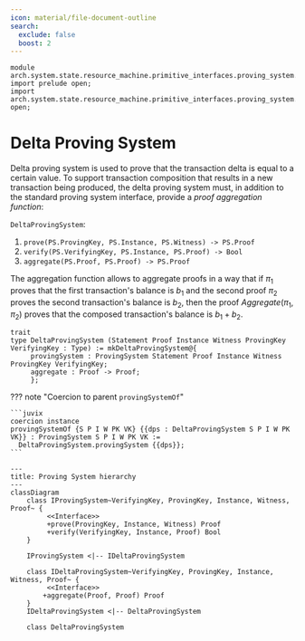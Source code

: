```yaml
---
icon: material/file-document-outline
search:
  exclude: false
  boost: 2
---
```


```juvix
module arch.system.state.resource_machine.primitive_interfaces.proving_system.proving_system_delta;
import prelude open;
import arch.system.state.resource_machine.primitive_interfaces.proving_system.proving_system_types open;
```

# Delta Proving System

Delta proving system is used to prove that the transaction delta is equal to a certain value. To support transaction composition that results in a new transaction being produced, the delta proving system must, in addition to the standard proving system interface, provide a *proof aggregation function*:

`DeltaProvingSystem`:

1. `prove(PS.ProvingKey, PS.Instance, PS.Witness) -> PS.Proof`
2. `verify(PS.VerifyingKey, PS.Instance, PS.Proof) -> Bool`
3. `aggregate(PS.Proof, PS.Proof) -> PS.Proof`

The aggregation function allows to aggregate proofs in a way that if $\pi_1$ proves that the first transaction's balance is $b_1$ and the second proof $\pi_2$ proves the second transaction's balance is $b_2$, then the proof $Aggregate(\pi_1, \pi_2)$ proves that the composed transaction's balance is $b_1 + b_2$.

```juvix
trait
type DeltaProvingSystem (Statement Proof Instance Witness ProvingKey VerifyingKey : Type) := mkDeltaProvingSystem@{
     provingSystem : ProvingSystem Statement Proof Instance Witness ProvingKey VerifyingKey;
     aggregate : Proof -> Proof;
     };
```

??? note "Coercion to parent `provingSystemOf`"

    ```juvix
    coercion instance
    provingSystemOf {S P I W PK VK} {{dps : DeltaProvingSystem S P I W PK VK}} : ProvingSystem S P I W PK VK :=
      DeltaProvingSystem.provingSystem {{dps}};
    ```

```mermaid
---
title: Proving System hierarchy
---
classDiagram
    class IProvingSystem~VerifyingKey, ProvingKey, Instance, Witness, Proof~ {
         <<Interface>>
         +prove(ProvingKey, Instance, Witness) Proof
         +verify(VerifyingKey, Instance, Proof) Bool
    }

    IProvingSystem <|-- IDeltaProvingSystem

    class IDeltaProvingSystem~VerifyingKey, ProvingKey, Instance, Witness, Proof~ {
         <<Interface>>
        +aggregate(Proof, Proof) Proof
    }
    IDeltaProvingSystem <|-- DeltaProvingSystem

    class DeltaProvingSystem

```
